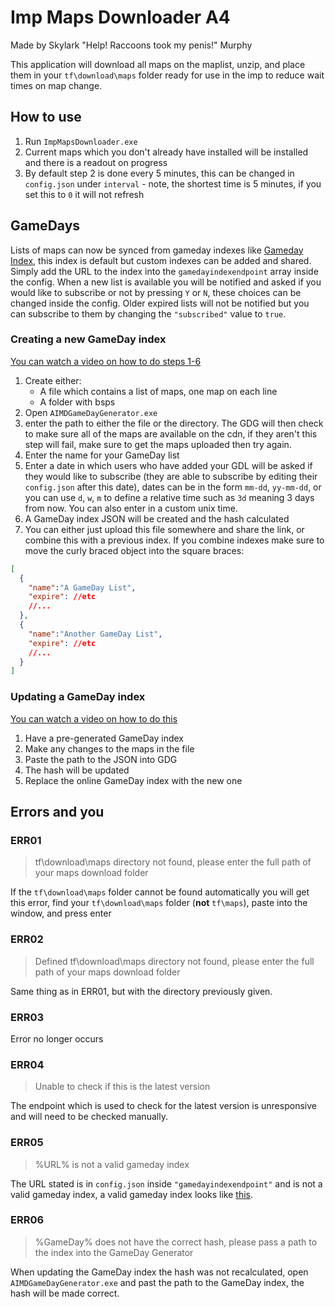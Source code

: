 # Imp Maps Downloader A4

Made by Skylark "Help! Raccoons took my penis!" Murphy

This application will download all maps on the maplist, unzip, and place them in your `tf\download\maps` folder ready for use in the imp to reduce wait times on map change.

## How to use

1. Run `ImpMapsDownloader.exe`
2. Current maps which you don't already have installed will be installed and there is a readout on progress
3. By default step 2 is done every 5 minutes, this can be changed in `config.json` under `interval` - note, the shortest time is 5 minutes, if you set this to `0` it will not refresh

## GameDays

Lists of maps can now be synced from gameday indexes like [Gameday Index](https://raw.githubusercontent.com/teenangst/Imp-Maps-Downloader/master/gameday.json), this index is default but custom indexes can be added and shared. Simply add the URL to the index into the `gamedayindexendpoint` array inside the config.
When a new list is available you will be notified and asked if you would like to subscribe or not by pressing `Y` or `N`, these choices can be changed inside the config. Older expired lists will not be notified but you can subscribe to them by changing the `"subscribed"` value to `true`.

### Creating a new GameDay index

[You can watch a video on how to do steps 1-6](https://www.youtube.com/watch?v=yC4uhueUiQw)

1. Create either:
   - A file which contains a list of maps, one map on each line
   - A folder with bsps
2. Open `AIMDGameDayGenerator.exe`
3. enter the path to either the file or the directory. The GDG will then check to make sure all of the maps are available on the cdn, if they aren't this step will fail, make sure to get the maps uploaded then try again.
4. Enter the name for your GameDay list
5. Enter a date in which users who have added your GDL will be asked if they would like to subscribe (they are able to subscribe by editing their `config.json` after this date), dates can be in the form `mm-dd`, `yy-mm-dd`, or you can use `d`, `w`, `m` to define a relative time such as `3d` meaning 3 days from now. You can also enter in a custom unix time.
6. A GameDay index JSON will be created and the hash calculated
7. You can either just upload this file somewhere and share the link, or combine this with a previous index. If you combine indexes make sure to move the curly braced object into the square braces:

```json
[
  {
    "name":"A GameDay List",
    "expire": //etc
    //...
  },
  {
    "name":"Another GameDay List",
    "expire": //etc
    //...
  }
]
```

### Updating a GameDay index

[You can watch a video on how to do this](https://www.youtube.com/watch?v=ssW-Cj7CFBU)

1. Have a pre-generated GameDay index
2. Make any changes to the maps in the file
3. Paste the path to the JSON into GDG
4. The hash will be updated
5. Replace the online GameDay index with the new one

## Errors and you

### ERR01

> tf\download\maps directory not found, please enter the full path of your maps download folder

If the `tf\download\maps` folder cannot be found automatically you will get this error, find your `tf\download\maps` folder (**not** `tf\maps`), paste into the window, and press enter

### ERR02

> Defined tf\download\maps directory not found, please enter the full path of your maps download folder

Same thing as in ERR01, but with the directory previously given.

### ERR03

Error no longer occurs

### ERR04

> Unable to check if this is the latest version

The endpoint which is used to check for the latest version is unresponsive and will need to be checked manually.

### ERR05

> %URL% is not a valid gameday index

The URL stated is in `config.json` inside `"gamedayindexendpoint"` and is not a valid gameday index, a valid gameday index looks like [this](https://raw.githubusercontent.com/teenangst/Imp-Maps-Downloader/master/gameday.json).

### ERR06

> %GameDay% does not have the correct hash, please pass a path to the index into the GameDay Generator

When updating the GameDay index the hash was not recalculated, open `AIMDGameDayGenerator.exe` and past the path to the GameDay index, the hash will be made correct.
